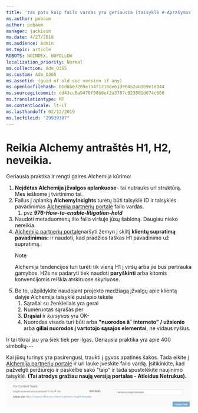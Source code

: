 ```yaml
---
title: 'tas pats kaip failo vardas yra geriausia [taisyklė #-Aprašymas]'
ms.author: pebaum
author: pebaum
manager: jackiesm
ms.date: 4/27/2018
ms.audience: Admin
ms.topic: article
ROBOTS: NOINDEX, NOFOLLOW
localization_priority: Normal
ms.collection: Adm_O365
ms.custom: Adm_O365
ms.assetid: (guid of old soc version if any)
ms.openlocfilehash: 01d8b03209e734f1218de61d964524b1b9e1d044
ms.sourcegitcommit: dd43cc0a9470f98b8ef2a3787c823801d674c666
ms.translationtype: MT
ms.contentlocale: lt-LT
ms.lasthandoff: 02/12/2019
ms.locfileid: "29939307"
---
```

# <a name="required-alchemy-header-h1-h2s-dont-work"></a>Reikia Alchemy antraštės H1, H2, neveikia.
Geriausia praktika ir rengti gaires Alchemija kūrimo:

1. **Neįdėtas Alchemija įžvalgos aplankuose**- tai nutrauks url struktūrą. Mes ieškome į tvirtinimo tai.
1. Failus į aplanką **AlchemyInsights** turėtų būti taisyklė ID ir taisyklės pavadinimas [Alchemija partnerių portale](https://alchemyportal.azurewebsites.net) failo vardas.
    1. pvz ***976-How-to-enable-litigation-hold***
1. Naudoti metaduomenų šio failo viršuje jūsų šabloną. Daugiau nieko nereikia.
1. [Alchemija partnerių portale](https://alchemyportal.azurewebsites.net)naršyti žemyn į skiltį **klientų supratimą pavadinimas:** ir naudoti, kad pradžios taškas H1 pavadinimo už supratimą. 
    > [!NOTE]
    > Alchemija tendencijos turi turėti tik vieną H1 į viršų arba jie bus pertrauka gamybos. H2s ne padaryti tiek naudoti **paryškinti** arba kitomis konvencijomis reiškia atskiruose skyriuose.
1. Be to, užpildykite naudojant projekto medžiagą įžvalgų apie klientą dalyje Alchemija taisyklė puslapio tekste
    1. Sąrašai su ženkleliais yra gerai
    1. Numeruotas sąrašas per
    1. **Drąsiai** ir *kursyvas* yra OK-
    1. Nuorodas visada turi būti arba **"nuorodos ä¯ interneto" / užsienio** arba **giliai nuorodos į vartotojo sąsajos elementai**, ne vidaus ryšius.

Ir tai tikrai jau yra šiek tiek per ilgas. Geriausia praktika yra apie 400 simbolių---

Kai jūsų turinys yra pasirengusi, traukti į gyvos apatinės šakos. Tada eikite į [Alchemija partnerių portale](https://alchemyportal.azurewebsites.net) ir url lauke įveskite failo vardą. Įsitikinkite, kad pažvelgti peržiūrėjo ir paskelbė sako "taip" ir tada spustelėkite naujinimo taisyklė. **(Tai atrodys gražiau naują versiją portalas - Atleidus Netrukus).** 
 ![url lauką](media/for-content-team.PNG)

